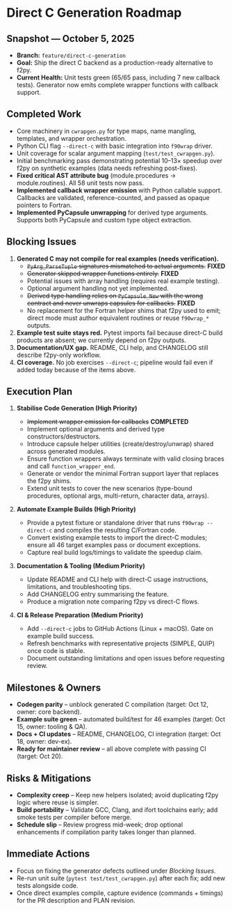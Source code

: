 # Direct C Generation Roadmap

## Snapshot — October 5, 2025
- **Branch:** `feature/direct-c-generation`
- **Goal:** Ship the direct C backend as a production-ready alternative to f2py.
- **Current Health:** Unit tests green (65/65 pass, including 7 new callback tests).
  Generator now emits complete wrapper functions with callback support.

## Completed Work
- Core machinery in `cwrapgen.py` for type maps, name mangling, templates, and
  wrapper orchestration.
- Python CLI flag `--direct-c` with basic integration into `f90wrap` driver.
- Unit coverage for scalar argument mapping (`test/test_cwrapgen.py`).
- Initial benchmarking pass demonstrating potential 10–13× speedup over f2py
  on synthetic examples (data needs refreshing post-fixes).
- **Fixed critical AST attribute bug** (module.procedures → module.routines).
  All 58 unit tests now pass.
- **Implemented callback wrapper emission** with Python callable support.
  Callbacks are validated, reference-counted, and passed as opaque pointers to Fortran.
- **Implemented PyCapsule unwrapping** for derived type arguments.
  Supports both PyCapsule and custom type object extraction.

## Blocking Issues
1. **Generated C may not compile for real examples (needs verification).**
   - ~~`PyArg_ParseTuple` signatures mismatched to actual arguments.~~ **FIXED**
   - ~~Generator skipped wrapper functions entirely.~~ **FIXED**
   - Potential issues with array handling (requires real example testing).
   - Optional argument handling not yet implemented.
   - ~~Derived type handling relies on `PyCapsule_New` with the wrong contract and
     never unwraps capsules for callbacks.~~ **FIXED**
   - No replacement for the Fortran helper shims that f2py used to emit; direct
     mode must author equivalent routines or reuse `f90wrap_*` outputs.
2. **Example test suite stays red.** Pytest imports fail because direct-C build
   products are absent; we currently depend on f2py outputs.
3. **Documentation/UX gap.** README, CLI help, and CHANGELOG still describe
   f2py-only workflow.
4. **CI coverage.** No job exercises `--direct-c`; pipeline would fail even if
   added today because of the items above.

## Execution Plan
1. **Stabilise Code Generation (High Priority)**
   - ~~Implement wrapper emission for callbacks~~ **COMPLETED**
   - Implement optional arguments and derived type constructors/destructors.
   - Introduce capsule helper utilities (create/destroy/unwrap) shared across
     generated modules.
   - Ensure function wrappers always terminate with valid closing braces and
     call `function_wrapper_end`.
   - Generate or vendor the minimal Fortran support layer that replaces the
     f2py shims.
   - Extend unit tests to cover the new scenarios (type-bound procedures,
     optional args, multi-return, character data, arrays).

2. **Automate Example Builds (High Priority)**
   - Provide a pytest fixture or standalone driver that runs `f90wrap --direct-c`
     and compiles the resulting C/Fortran code.
   - Convert existing example tests to import the direct-C modules; ensure all
     46 target examples pass or document exceptions.
   - Capture real build logs/timings to validate the speedup claim.

3. **Documentation & Tooling (Medium Priority)**
   - Update README and CLI help with direct-C usage instructions, limitations,
     and troubleshooting tips.
   - Add CHANGELOG entry summarising the feature.
   - Produce a migration note comparing f2py vs direct-C flows.

4. **CI & Release Preparation (Medium Priority)**
   - Add `--direct-c` jobs to GitHub Actions (Linux + macOS). Gate on example
     build success.
   - Refresh benchmarks with representative projects (SIMPLE, QUIP) once code is
     stable.
   - Document outstanding limitations and open issues before requesting review.

## Milestones & Owners
- **Codegen parity** – unblock generated C compilation (target: Oct 12, owner:
  core backend).
- **Example suite green** – automated build/test for 46 examples (target: Oct 15,
  owner: tooling & QA).
- **Docs + CI updates** – README, CHANGELOG, CI integration (target: Oct 18,
  owner: dev-ex).
- **Ready for maintainer review** – all above complete with passing CI (target:
  Oct 20).

## Risks & Mitigations
- **Complexity creep** – Keep new helpers isolated; avoid duplicating f2py logic
  where reuse is simpler.
- **Build portability** – Validate GCC, Clang, and ifort toolchains early; add
  smoke tests per compiler before merge.
- **Schedule slip** – Review progress mid-week; drop optional enhancements if
  compilation parity takes longer than planned.

## Immediate Actions
- Focus on fixing the generator defects outlined under *Blocking Issues*.
- Re-run unit suite (`pytest test/test_cwrapgen.py`) after each fix; add new
  tests alongside code.
- Once direct examples compile, capture evidence (commands + timings) for the PR
  description and PLAN revision.
